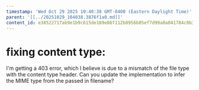 ```yaml
---
timestamp: 'Wed Oct 29 2025 10:40:38 GMT-0400 (Eastern Daylight Time)'
parent: '[[../20251029_104038.3876f1a0.md]]'
content_id: e38522717ab9e1b9c615de189e86f112b8956b05ef7d99a0a041784c8b3b10ea
---
```


# fixing content type:

I'm getting a 403 error, which I believe is due to a mismatch of the file type with the content type header. Can you update the implementation to infer the MIME type from the passed in filename?
